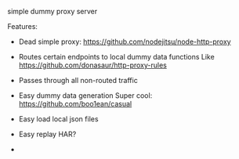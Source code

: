 simple dummy proxy server

Features:

- Dead simple proxy: https://github.com/nodejitsu/node-http-proxy

- Routes certain endpoints to local dummy data functions
Like https://github.com/donasaur/http-proxy-rules

- Passes through all non-routed traffic

- Easy dummy data generation
Super cool: https://github.com/boo1ean/casual

- Easy load local json files

- Easy replay HAR?

-
